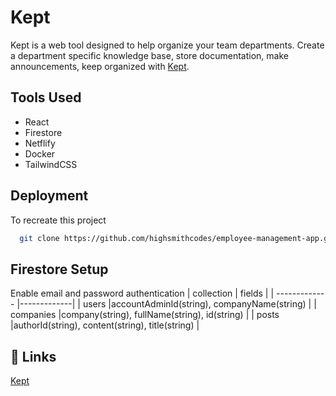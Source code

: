 # Kept

Kept is a web tool designed to help organize your team departments. Create a department specific knowledge base, store documentation, make announcements, keep organized with [Kept](https://main--symphonious-swan-afb5e0.netlify.app/).

## Tools Used

- React
- Firestore
- Netflify
- Docker
- TailwindCSS

## Deployment

To recreate this project

```bash
  git clone https://github.com/highsmithcodes/employee-management-app.git
```



## Firestore Setup
Enable email and password authentication
| collection        | fields           |
| ------------- |-------------|
| users      |accountAdminId(string), companyName(string) |
| companies      |company(string), fullName(string), id(string)      |
| posts |authorId(string), content(string), title(string)     |



## 🔗 Links
[Kept](https://main--symphonious-swan-afb5e0.netlify.app/)